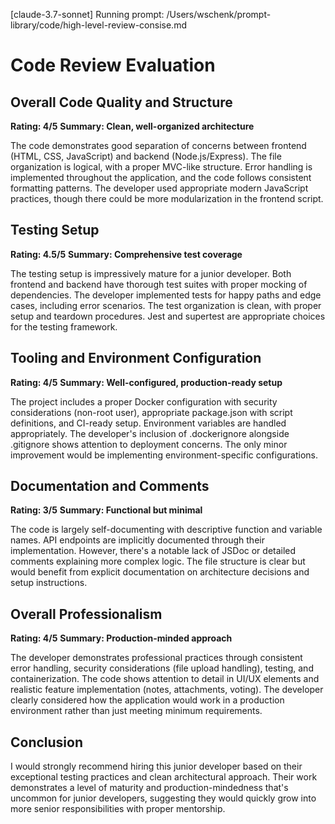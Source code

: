 [claude-3.7-sonnet] Running prompt: /Users/wschenk/prompt-library/code/high-level-review-consise.md
# Code Review Evaluation

## Overall Code Quality and Structure
**Rating: 4/5**
**Summary: Clean, well-organized architecture**

The code demonstrates good separation of concerns between frontend (HTML, CSS, JavaScript) and backend (Node.js/Express). The file organization is logical, with a proper MVC-like structure. Error handling is implemented throughout the application, and the code follows consistent formatting patterns. The developer used appropriate modern JavaScript practices, though there could be more modularization in the frontend script.

## Testing Setup
**Rating: 4.5/5**
**Summary: Comprehensive test coverage**

The testing setup is impressively mature for a junior developer. Both frontend and backend have thorough test suites with proper mocking of dependencies. The developer implemented tests for happy paths and edge cases, including error scenarios. The test organization is clean, with proper setup and teardown procedures. Jest and supertest are appropriate choices for the testing framework.

## Tooling and Environment Configuration
**Rating: 4/5**
**Summary: Well-configured, production-ready setup**

The project includes a proper Docker configuration with security considerations (non-root user), appropriate package.json with script definitions, and CI-ready setup. Environment variables are handled appropriately. The developer's inclusion of .dockerignore alongside .gitignore shows attention to deployment concerns. The only minor improvement would be implementing environment-specific configurations.

## Documentation and Comments
**Rating: 3/5**
**Summary: Functional but minimal**

The code is largely self-documenting with descriptive function and variable names. API endpoints are implicitly documented through their implementation. However, there's a notable lack of JSDoc or detailed comments explaining more complex logic. The file structure is clear but would benefit from explicit documentation on architecture decisions and setup instructions.

## Overall Professionalism
**Rating: 4/5**
**Summary: Production-minded approach**

The developer demonstrates professional practices through consistent error handling, security considerations (file upload handling), testing, and containerization. The code shows attention to detail in UI/UX elements and realistic feature implementation (notes, attachments, voting). The developer clearly considered how the application would work in a production environment rather than just meeting minimum requirements.

## Conclusion
I would strongly recommend hiring this junior developer based on their exceptional testing practices and clean architectural approach. Their work demonstrates a level of maturity and production-mindedness that's uncommon for junior developers, suggesting they would quickly grow into more senior responsibilities with proper mentorship.

